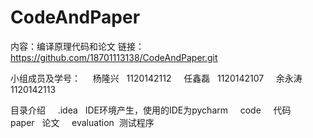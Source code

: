 ﻿# CodeAndPaper
内容：编译原理代码和论文
链接：https://github.com/18701113138/CodeAndPaper.git

小组成员及学号：
     杨隆兴       1120142112
     任鑫磊       1120142107
     余永涛       1120142113

目录介绍
     .idea       IDE环境产生，使用的IDE为pycharm
     code        代码
     paper       论文
     evaluation  测试程序
